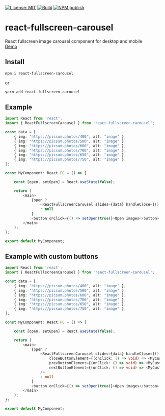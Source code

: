 [![License: MIT](https://img.shields.io/badge/License-MIT-yellow.svg)](https://opensource.org/licenses/MIT)
[![Build](https://github.com/miha53cevic/react-fullscreen-carousel/actions/workflows/build.yaml/badge.svg)](https://github.com/miha53cevic/react-fullscreen-carousel/actions/workflows/build.yaml)
[![NPM publish](https://github.com/miha53cevic/react-fullscreen-carousel/actions/workflows/npm.yaml/badge.svg?event=release)](https://github.com/miha53cevic/react-fullscreen-carousel/actions/workflows/npm.yaml)
# react-fullscreen-carousel
React fullscreen image carousel component for desktop and mobile  
[Demo](https://react-fullscreen-carousel-demo.onrender.com/)

## Install
```bash
npm i react-fullscreen-carousel
```
or
```bash
yarn add react-fullscreen-carousel
```

## Example
```typescript
import React from 'react';
import { ReactFullscreenCarousel } from 'react-fullscreen-carousel';

const data = [
    { img: "https://picsum.photos/400", alt: "image" },
    { img: "https://picsum.photos/500", alt: "image" },
    { img: "https://picsum.photos/600", alt: "image" },
    { img: "https://picsum.photos/700", alt: "image" },
    { img: "https://picsum.photos/650", alt: "image" },
    { img: "https://picsum.photos/750", alt: "image" },
];

const MyComponent: React.FC = () => {

    const [open, setOpen] = React.useState(false);

    return (
        <main>
            {open ?
                <ReactFullscreenCarousel slides={data} handleClose={() => setOpen(false)} startSlideIndex={0} />
                : null
            }
            <button onClick={() => setOpen(true)}>Open images</button>
        </main>
    );
};

export default MyComponent;
```
## Example with custom buttons
```typescript
import React from 'react';
import { ReactFullscreenCarousel } from 'react-fullscreen-carousel';

const data = [
    { img: "https://picsum.photos/400", alt: "image" },
    { img: "https://picsum.photos/500", alt: "image" },
    { img: "https://picsum.photos/600", alt: "image" },
    { img: "https://picsum.photos/700", alt: "image" },
    { img: "https://picsum.photos/650", alt: "image" },
    { img: "https://picsum.photos/750", alt: "image" },
];

const MyComponent: React.FC = () => {

    const [open, setOpen] = React.useState(false);

    return (
        <main>
            {open ?
                <ReactFullscreenCarousel slides={data} handleClose={() => setOpen(false)} 
                    closeButtonElement={(onClick: () => void) => <MyCustomCloseButton onClick={onClick} />}
                    prevButtonElement={(onClick: () => void) => <MyCustomPrevButton onClick={onClick} />}
                    nextButtonElement={(onClick: () => void) => <MyCustomNextButton onClick={onClick} />}
                />
                : null
            }
            <button onClick={() => setOpen(true)}>Open images</button>
        </main>
    );
};

export default MyComponent;
```
